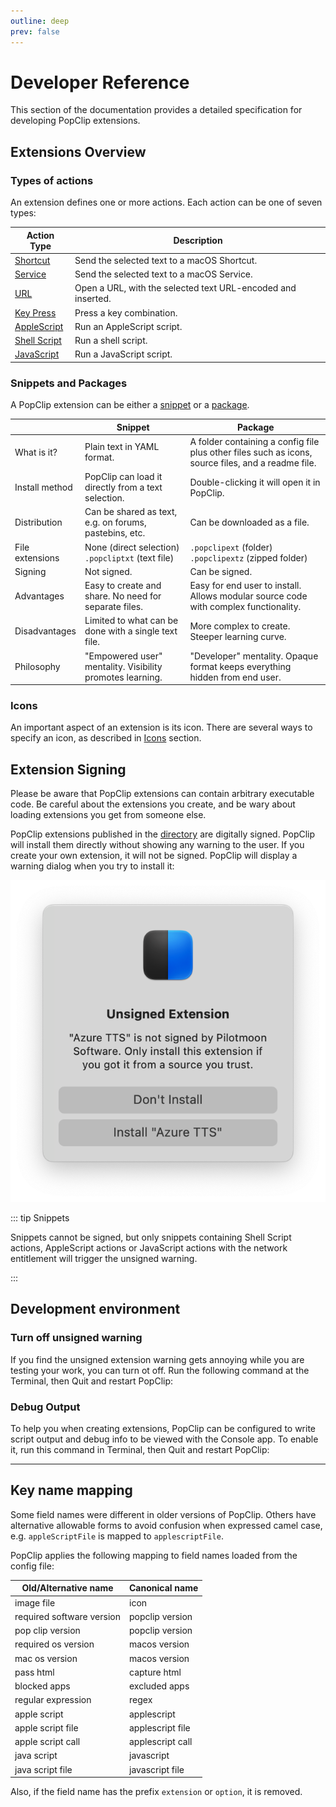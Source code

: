 ```yaml
---
outline: deep
prev: false
---
```

<script setup lang="ts">
import EditionSwitcher from "../src/EditionSwitcher.vue";
import Ed from "../src/Ed.vue";
</script>

# Developer Reference

This section of the documentation provides a detailed specification for
developing PopClip extensions.

<!--
If you are not a programmer, you may find it easier to use the
[PopClip Extension Creator](https://pilotmoon.com/popclip/extensions/create/). -->

## Extensions Overview

### Types of actions

An extension defines one or more actions. Each action can be one of seven types:

| Action Type                               | Description                                                  |
| ----------------------------------------- | ------------------------------------------------------------ |
| [Shortcut](./shortcut-actions)            | Send the selected text to a macOS Shortcut.                  |
| [Service](./service-actions)              | Send the selected text to a macOS Service.                   |
| [URL](./url-actions.md)                   | Open a URL, with the selected text URL-encoded and inserted. |
| [Key Press](./keypress-actions.md)        | Press a key combination.                                     |
| [AppleScript](./applescript-actions.md)   | Run an AppleScript script.                                   |
| [Shell Script](./shell-script-actions.md) | Run a shell script.                                          |
| [JavaScript](./javascript-actions.md)     | Run a JavaScript script.                                     |

### Snippets and Packages

A PopClip extension can be either a [snippet](./snippets.md) or a
[package](./packages.md).

|                 | Snippet                                                   | Package                                                                                            |
| --------------- | --------------------------------------------------------- | -------------------------------------------------------------------------------------------------- |
| What is it?     | Plain text in YAML format.                                | A folder containing a config file plus other files such as icons, source files, and a readme file. |
| Install method  | PopClip can load it directly from a text selection.       | Double-clicking it will open it in PopClip.                                                        |
| Distribution    | Can be shared as text, e.g. on forums, pastebins, etc.    | Can be downloaded as a file.                                                                       |
| File extensions | None (direct selection)<br> `.popcliptxt` (text file)     | `.popclipext` (folder)<br> `.popclipextz` (zipped folder)                                          |
| Signing         | Not signed.                                               | Can be signed.                                                                                     |
| Advantages      | Easy to create and share. No need for separate files.     | Easy for end user to install. Allows modular source code with complex functionality.               |
| Disadvantages   | Limited to what can be done with a single text file.      | More complex to create. Steeper learning curve.                                                    |
| Philosophy      | "Empowered user" mentality. Visibility promotes learning. | "Developer" mentality. Opaque format keeps everything hidden from end user.                        |

### Icons

An important aspect of an extension is its icon. There are several ways to
specify an icon, as described in [Icons](./icons.md) section.

<!-- ### Filter rules

Extensions have access to the following filtering mechanisms, to help prevent
actions appearing when they are not useful:

- Filter by application (either include or exclude).
- Filter by matching a regular expression.
- Filter by whether cut, paste or formatting is available.
- Filter by whether the text contains a URL, email address or file path.
- Filter by the current values of the extensions's options.
- Custom filtering via a JavaScript function (dynamic JavaScript extensions
  only). -->

## Extension Signing

Please be aware that PopClip extensions can contain arbitrary executable code.
Be careful about the extensions you create, and be wary about loading extensions
you get from someone else.

PopClip extensions published in the [directory](/extensions/) are digitally
signed. PopClip will install them directly without showing any warning to the
user. If you create your own extension, it will not be signed. PopClip will
display a warning dialog when you try to install it:

![Example unsigned warning.](../guide/media/shot-unsigned-warning.png#h400)

::: tip Snippets

Snippets cannot be signed, but only snippets containing Shell Script actions,
AppleScript actions or JavaScript actions with the network entitlement will
trigger the unsigned warning.

:::

## Development environment

<EditionSwitcher />

### Turn off unsigned warning

If you find the unsigned extension warning gets annoying while you are testing your work, you can turn ot off. Run the following command at the Terminal, then Quit and restart
PopClip:

<Ed code base="defaults write com.pilotmoon.popclip LoadUnsignedExtensions -bool YES" setapp="defaults write com.pilotmoon.popclip-setapp LoadUnsignedExtensions -bool YES"/> 

### Debug Output

To help you when creating extensions, PopClip can be configured to write script
output and debug info to be viewed with the Console app. To enable it, run this
command in Terminal, then Quit and restart PopClip:

<Ed code base="defaults write com.pilotmoon.popclip EnableExtensionDebug -bool YES" setapp="defaults write com.pilotmoon.popclip-setapp EnableExtensionDebug -bool YES"/> 

---

## Key name mapping

Some field names were different in older versions of PopClip. Others have
alternative allowable forms to avoid confusion when expressed camel case, e.g.
`appleScriptFile` is mapped to `applescriptFile`.

PopClip applies the following mapping to field names loaded from the config
file:

| Old/Alternative name      | Canonical name   |
| ------------------------- | ---------------- |
| image file                | icon             |
| required software version | popclip version  |
| pop clip version          | popclip version  |
| required os version       | macos version    |
| mac os version            | macos version    |
| pass html                 | capture html     |
| blocked apps              | excluded apps    |
| regular expression        | regex            |
| apple script              | applescript      |
| apple script file         | applescript file |
| apple script call         | applescript call |
| java script               | javascript       |
| java script file          | javascript file  |

Also, if the field name has the prefix `extension` or `option`, it is removed.
